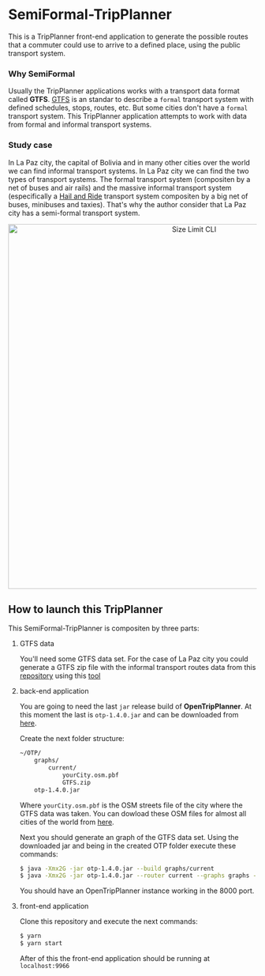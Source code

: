 # SemiFormal-TripPlanner

This is a TripPlanner front-end application to generate the possible routes that a commuter could use to arrive to a defined place, using the public transport system.

### Why SemiFormal

Usually the TripPlanner applications works with a transport data format called **GTFS**. [GTFS](https://gtfs.org/) is an standar to describe a `formal` transport system with defined schedules, stops, routes, etc. But some cities don't have a `formal` transport system. This TripPlanner application attempts to work with data from formal and informal transport systems.

### Study case

In La Paz city, the capital of Bolivia and in many other cities over the world we can find informal transport systems. In La Paz city we can find the two types of transport systems. The formal transport system (compositen by a net of buses and air rails) and the massive informal transport system (especifically a [Hail and Ride](https://en.wikipedia.org/wiki/Hail_and_ride) transport system compositen by a big net of buses, minibuses and taxies). That's why the author consider that La Paz city has a semi-formal transport system.

<p align="center">
    <img src="./exampleTripPlanner.gif" alt="Size Limit CLI" width="738">
</p>

## How to launch this TripPlanner

This SemiFormal-TripPlanner is compositen by three parts:

1. GTFS data

    You'll need some GTFS data set. For the case of La Paz city you could generate a GTFS zip file with the informal transport routes data from this [repository](https://github.com/antoine29/LaPazPublicTransportRoutes) using this [tool](https://github.com/antoine29/geoJson2gtfs) 

2. back-end application

    You are going to need the last `jar` release build of **OpenTripPlanner**. At this moment the last is `otp-1.4.0.jar` and can be downloaded from [here](https://repo1.maven.org/maven2/org/opentripplanner/otp/).

    Create the next folder structure:
    ```sh
    ~/OTP/
        graphs/
            current/
                yourCity.osm.pbf
                GTFS.zip
        otp-1.4.0.jar
    ```

    Where `yourCity.osm.pbf` is the OSM streets file of the city where the GTFS data was taken. You can dowload these OSM files for almost all cities of the world from [here](https://download.bbbike.org/osm/bbbike/).

    Next you should generate an graph of the GTFS data set. Using the downloaded jar and being in the created OTP folder execute these commands: 

    ```bash
    $ java -Xmx2G -jar otp-1.4.0.jar --build graphs/current
    $ java -Xmx2G -jar otp-1.4.0.jar --router current --graphs graphs --server
    ```

    You should have an OpenTripPlanner instance working in the 8000 port.

1. front-end application

    Clone this repository and execute the next commands:
    ```bash
    $ yarn
    $ yarn start
    ```
    After of this the front-end application should be running at `localhost:9966`

